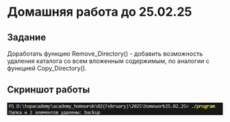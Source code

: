 # Домашняя работа до 25.02.25
## Задание
Доработать функцию Remove_Directory() - добавить возможность удаления каталога со всем вложенным содержимым, по аналогии с функцией Copy_Directory().
## Скриншот работы
![p1](images/p1.png)